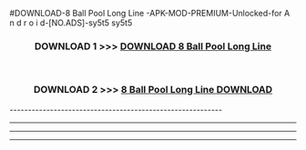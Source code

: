 #DOWNLOAD-8 Ball Pool Long Line -APK-MOD-PREMIUM-Unlocked-for A n d r o i d-[NO.ADS]-sy5t5 sy5t5 



<div align="center">

<h3>DOWNLOAD 1 >>> <a href="https://getmod2.web.app/?judul=8 Ball Pool Long Line ">DOWNLOAD 8 Ball Pool Long Line </a></h3><br>

<h3>DOWNLOAD 2 >>> <a href="https://getmod2.web.app/?judul=8 Ball Pool Long Line ">8 Ball Pool Long Line  DOWNLOAD </a></h3>

</div>
----------------------------------------------------------

----------------------------------------------------------

----------------------------------------------------------

----------------------------------------------------------



